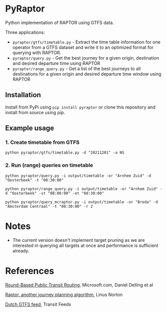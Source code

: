 # PyRaptor

Python implementation of RAPTOR using GTFS data.

Three applications:

- `pyraptor/gtfs/timetable.py` - Extract the time table information for one operator from a GTFS dataset and write it to an optimized format for querying with RAPTOR.
- `pyraptor/query.py` - Get the best journey for a given origin, destination and desired departure time using RAPTOR
- `pyraptor/range_query.py` - Get a list of the best journeys to all destinations for a given origin and desired departure time window using RAPTOR

## Installation

Install from PyPi using `pip install pyraptor` or clone this repository and install from source using pip.

## Example usage

### 1. Create timetable from GTFS

`python pyraptor/gtfs/timetable.py -d "20211201" -a NS`

### 2. Run (range) queries on timetable

`python pyraptor/query.py -i output/timetable -or "Arnhem Zuid" -d "Oosterbeek" -t "08:30:00"`

`python pyraptor/range_query.py -i output/timetable -or "Arnhem Zuid" -d "Oosterbeek" -st "08:00:00" -et "08:30:00"`

`python pyraptor/query_mcraptor.py -i output/timetable -or "Breda" -d "Amsterdam Centraal" -t "08:30:00" -r 2`

# Notes

- The current version doesn't implement target pruning as we are interested in querying all targets at once and performance is sufficient already.

# References

[Round-Based Public Transit Routing](https://www.microsoft.com/en-us/research/wp-content/uploads/2012/01/raptor_alenex.pdf), Microsoft.com, Daniel Delling et al

[Raptor, another journey planning algorithm](https://ljn.io/posts/raptor-journey-planning-algorithm), Linus Norton

[Dutch GTFS feed](http://transitfeeds.com/p/ov/814), Transit Feeds
